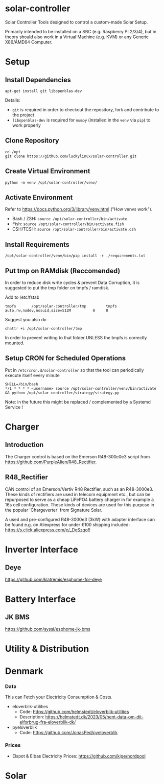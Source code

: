 # solar-controller
Solar Controller Tools designed to control a custom-made Solar Setup.

Primarily intended to be installed on a SBC (e.g. Raspberry PI 2/3/4), but in theory should also work in a Virtual Machine (e.g. KVM) or any Generic X86/AMD64 Computer.

# Setup
## Install Dependencies
```
apt-get install git libopenblas-dev
```

Details:
- `git` is required in order to checkout the repository, fork and contribute to the project
- `libopenblas-dev` is required for `numpy` (installed in the `venv` via `pip`) to work properly


## Clone Repository
```
cd /opt
git clone https://github.com/luckylinux/solar-controller.git 
```

## Create Virtual Environment
```
python -m venv /opt/solar-controller/venv/
```

## Activate Environment
Refer to https://docs.python.org/3/library/venv.html ("How venvs work").

- Bash / ZSH: `source /opt/solar-controller/bin/activate`
- Fish: `source /opt/solar-controller/bin/activate.fish`
- CSH/TCSH: `source /opt/solar-controller/bin/activate.csh`


## Install Requirements
```
/opt/solar-controller/venv/bin/pip install -r ./requirements.txt
```

## Put tmp on RAMdisk (Reccomended)
In order to reduce disk write cycles & prevent Data Corruption, it is suggested to put the tmp folder on tmpfs / ramdisk.

Add to /etc/fstab
```
tmpfs		/opt/solar-controller/tmp         tmpfs   auto,rw,nodev,nosuid,size=512M          0		0
```

Suggest you also do
```
chattr +i /opt/solar-controller/tmp
```

In order to prevent writing to that folder UNLESS the tmpfs is correctly mounted.

## Setup CRON for Scheduled Operations
Put in `/etc/cron.d/solar-controller` so that the tool can periodically execute itself every minute
```
SHELL=/bin/bash
*/1 * * * * <username> source /opt/solar-controller/venv/bin/activate && python /opt/solar-controller/strategy/strategy.py
```

Note: in the future this might be replaced / complemented by a Systemd Service !

# Charger
## Introduction
The Charger control is based on the Emerson R48-300e0e3 script from https://github.com/PurpleAlien/R48_Rectifier.

## R48_Rectifier
CAN control of an Emerson/Vertiv R48 Rectifier, such as an R48-3000e3. These kinds of rectifiers are used in telecom equipment etc., but can be repurposed to serve as a cheap LiFePO4 battery charger in for example a 16s cell configuration. These kinds of devices are used for this purpose in the popular 'Chargeverter' from Signature Solar.

A used and pre-configured R48-3000e3 (3kW) with adapter interface can be found e.g. on Aliexpress for under €100 shipping included: https://s.click.aliexpress.com/e/_DeSzqo9

# Inverter Interface
## Deye
https://github.com/klatremis/esphome-for-deye

# Battery Interface
## JK BMS
https://github.com/syssi/esphome-jk-bms

# Utility & Distribution
# Denmark
### Data
This can Fetch your Electricity Consumption & Costs.

- eloverblik-utilities
     - Code: https://github.com/helmstedt/eloverblik-utilities
     - Description: https://helmstedt.dk/2023/05/hent-data-om-dit-elforbrug-fra-eloverblik-dk/
- pyeloverblik
     - Code: https://github.com/JonasPed/pyeloverblik

### Prices
- Elspot & Elbas Electricity Prices: https://github.com/kipe/nordpool

# Solar
#
